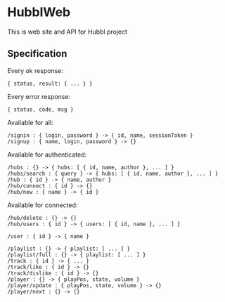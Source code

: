 # HubblWeb

This is web site and API for Hubbl project

## Specification
Every ok response:
```
{ status, result: { ... } }
```

Every error response:
```
{ status, code, msg }
```

Available for all:
```
/signin : { login, password } -> { id, name, sessionToken }
/signup : { name, login, password } -> {}
```

Available for authenticated:
```
/hubs : {} -> { hubs: [ { id, name, author }, ... ] }
/hubs/search : { query } -> { hubs: [ { id, name, author }, ... ] }
/hub : { id } -> { name, author }
/hub/connect : { id } -> {}
/hub/new : { name } -> { id }
```

Available for connected:
```
/hub/delete : {} -> {}
/hub/users : { id } -> { users: [ { id, name }, ... ] }

/user : { id } -> { name }

/playlist : {} -> { playlist: [ ... ] }
/playlist/full : {} -> { playlist: [ ... ] }
/track : { id } -> { ... }
/track/like : { id } -> {}
/track/dislike : { id } -> {}
/player : {} -> { playPos, state, volume }
/player/update : { playPos, state, volume } -> {}
/player/next : {} -> {}
```
